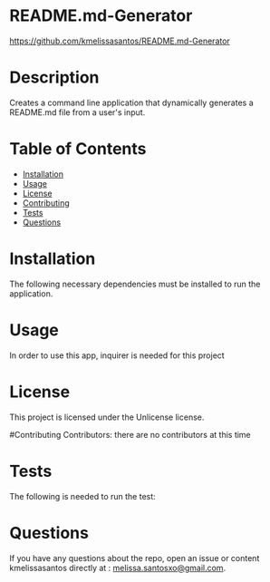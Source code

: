 # README.md-Generator
  https://github.com/kmelissasantos/README.md-Generator
  # Description
  Creates a command line application that dynamically generates a README.md file from a user's input.
  # Table of Contents
  * [Installation](#installation)
  * [Usage](#usage)
  * [License](#license)
  * [Contributing](#Contributing)
  * [Tests](#tests)
  * [Questions](#questions)
  # Installation
  The following necessary dependencies must be installed to run the application.
  # Usage
  In order to use this app, inquirer is needed for this project
  # License
  This project is licensed under the Unlicense license.

  #Contributing
  Contributors: there are no contributors at this time
  # Tests
  The following is needed to run the test: 
  # Questions
  If you have any questions about the repo, open an issue or content kmelissasantos directly at : melissa.santosxo@gmail.com.
